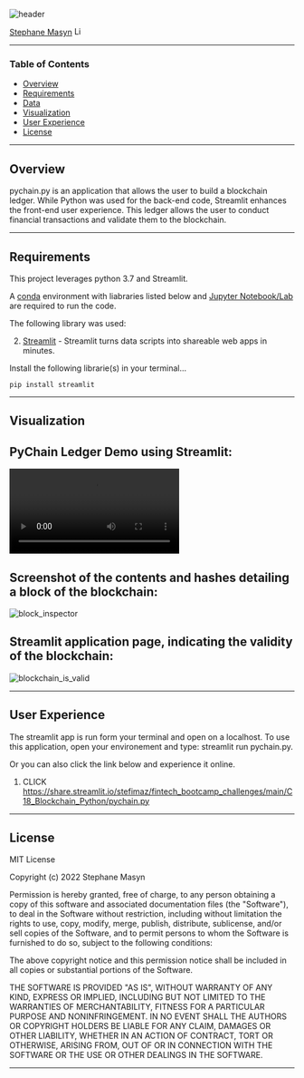 ![header](https://capsule-render.vercel.app/api?type=waving&color=gradient&width=1000&height=200&section=header&text=Blockchain%20With%20Python%20&fontSize=30&fontColor=black)

<!-- header is made with: https://github.com/kyechan99/capsule-render -->

[Stephane Masyn](https://www.linkedin.com/in/stephane-masyn-35b16817a/) [<img src="https://cdn2.auth0.com/docs/media/connections/linkedin.png" alt="LinkedIn -  Stephane Masyn" width=15/>](https://linkedin.com/in/stephane-masyn-35b16817a/)
                                 

---

### Table of Contents

* [Overview](#overview)
* [Requirements](#requirements)
* [Data](#data)
* [Visualization](#visualization)
* [User Experience](#user-experience)
* [License](#license)  

---

## Overview

pychain.py is an application that allows the user to build a blockchain ledger. While Python was used for the back-end code, Streamlit enhances the front-end user experience. This ledger allows the user to conduct financial transactions and validate them to the blockchain. 

---

## Requirements


This project leverages python 3.7 and Streamlit.

A [conda](https://docs.conda.io/en/latest/) environment with liabraries listed below and [Jupyter Notebook/Lab](https://jupyter.org/) are required to run the code.

The following library was used:

2. [Streamlit](https://streamlit.io/) - Streamlit turns data scripts into shareable web apps in minutes.


Install the following librarie(s) in your terminal...

    pip install streamlit
 
---

## Visualization

## PyChain Ledger Demo using Streamlit:
![pychain_app](Images/Screen_streamlit.mov)

## Screenshot of the contents and hashes detailing a block of the blockchain:
![block_inspector](Images/Block_inspector1.png)

## Streamlit application page, indicating the validity of the blockchain:
![blockchain_is_valid](Images/Pychain_validate.png)

---

## User Experience

The streamlit app is run form your terminal and open on a localhost. To use this application, open your environement and type: streamlit run pychain.py.

Or you can also click the link below and experience it online. 

1) CLICK https://share.streamlit.io/stefimaz/fintech_bootcamp_challenges/main/C18_Blockchain_Python/pychain.py



---

## License

MIT License

Copyright (c) 2022 Stephane Masyn

Permission is hereby granted, free of charge, to any person obtaining a copy
of this software and associated documentation files (the "Software"), to deal
in the Software without restriction, including without limitation the rights
to use, copy, modify, merge, publish, distribute, sublicense, and/or sell
copies of the Software, and to permit persons to whom the Software is
furnished to do so, subject to the following conditions:

The above copyright notice and this permission notice shall be included in all
copies or substantial portions of the Software.

THE SOFTWARE IS PROVIDED "AS IS", WITHOUT WARRANTY OF ANY KIND, EXPRESS OR
IMPLIED, INCLUDING BUT NOT LIMITED TO THE WARRANTIES OF MERCHANTABILITY,
FITNESS FOR A PARTICULAR PURPOSE AND NONINFRINGEMENT. IN NO EVENT SHALL THE
AUTHORS OR COPYRIGHT HOLDERS BE LIABLE FOR ANY CLAIM, DAMAGES OR OTHER
LIABILITY, WHETHER IN AN ACTION OF CONTRACT, TORT OR OTHERWISE, ARISING FROM,
OUT OF OR IN CONNECTION WITH THE SOFTWARE OR THE USE OR OTHER DEALINGS IN THE
SOFTWARE.

---
